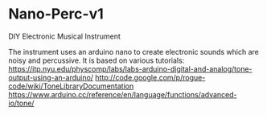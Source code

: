 # Nano-Perc-v1
DIY Electronic Musical Instrument

The instrument uses an arduino nano to create electronic sounds which are noisy and percussive.
It is based on various tutorials:
https://itp.nyu.edu/physcomp/labs/labs-arduino-digital-and-analog/tone-output-using-an-arduino/
http://code.google.com/p/rogue-code/wiki/ToneLibraryDocumentation
https://www.arduino.cc/reference/en/language/functions/advanced-io/tone/
